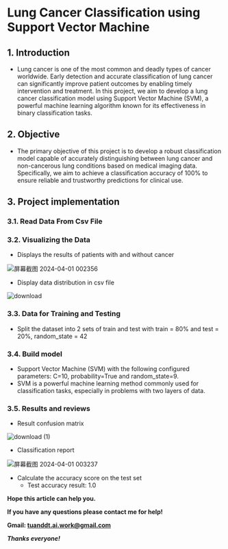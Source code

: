# **Lung Cancer Classification using Support Vector Machine**
## 1. Introduction
- Lung cancer is one of the most common and deadly types of cancer worldwide. Early detection and accurate classification of lung cancer can significantly improve patient outcomes by enabling timely intervention and treatment. In this project, we aim to develop a lung cancer classification model using Support Vector Machine (SVM), a powerful machine learning algorithm known for its effectiveness in binary classification tasks.
## 2. Objective
- The primary objective of this project is to develop a robust classification model capable of accurately distinguishing between lung cancer and non-cancerous lung conditions based on medical imaging data. Specifically, we aim to achieve a classification accuracy of 100% to ensure reliable and trustworthy predictions for clinical use.
## 3. Project implementation
### 3.1. Read Data From Csv File
### 3.2. Visualizing the Data

- Displays the results of patients with and without cancer

![屏幕截图 2024-04-01 002356](https://github.com/FPT-ThaiTuan/Lung-Cancer-Classification-using-Support-Vector-Machine/assets/105273233/903c1b3b-d9b2-40c9-a078-3696fa6da085)

- Display data distribution in csv file

![download](https://github.com/FPT-ThaiTuan/Lung-Cancer-Classification-using-Support-Vector-Machine/assets/105273233/35055a75-4494-4774-9c85-a56556a1638f)

### 3.3. Data for Training and Testing
- Split the dataset into 2 sets of train and test with train = 80% and test = 20%, random_state = 42
### 3.4. Build model
- Support Vector Machine (SVM) with the following configured parameters: C=10, probability=True and random_state=9. 
- SVM is a powerful machine learning method commonly used for classification tasks, especially in problems with two layers of data.
### 3.5. Results and reviews
- Result confusion matrix

![download (1)](https://github.com/FPT-ThaiTuan/Lung-Cancer-Classification-using-Support-Vector-Machine/assets/105273233/cf28f4c4-edb4-4d91-b8bf-cef25983b563)

- Classification report

![屏幕截图 2024-04-01 003237](https://github.com/FPT-ThaiTuan/Lung-Cancer-Classification-using-Support-Vector-Machine/assets/105273233/7f371cdb-4062-4cc8-bee0-a22d99ae23b6)


- Calculate the accuracy score on the test set
  - Test accuracy result: 1.0


**Hope this article can help you.**

**If you have any questions please contact me for help!**

**Gmail: tuanddt.ai.work@gmail.com**

***Thanks everyone!***
